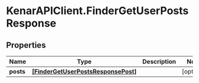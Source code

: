 # KenarAPIClient.FinderGetUserPostsResponse

## Properties

Name | Type | Description | Notes
------------ | ------------- | ------------- | -------------
**posts** | [**[FinderGetUserPostsResponsePost]**](FinderGetUserPostsResponsePost.md) |  | [optional] 


